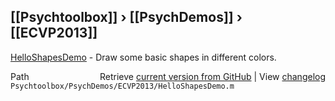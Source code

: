 ## [[Psychtoolbox]] &#8250; [[PsychDemos]] &#8250; [[ECVP2013]]

[HelloShapesDemo](HelloShapesDemo) - Draw some basic shapes in different colors.  




<div class="code_header" style="text-align:right;">
  <span style="float:left;">Path&nbsp;&nbsp;</span> <span class="counter">Retrieve <a href=
  "https://raw.github.com/Psychtoolbox-3/Psychtoolbox-3/beta/Psychtoolbox/PsychDemos/ECVP2013/HelloShapesDemo.m">current version from GitHub</a> | View <a href=
  "https://github.com/Psychtoolbox-3/Psychtoolbox-3/commits/beta/Psychtoolbox/PsychDemos/ECVP2013/HelloShapesDemo.m">changelog</a></span>
</div>
<div class="code">
  <code>Psychtoolbox/PsychDemos/ECVP2013/HelloShapesDemo.m</code>
</div>

